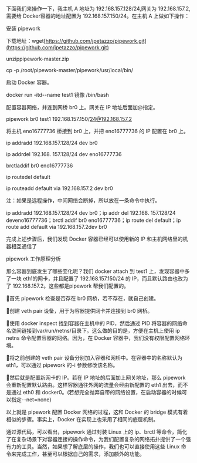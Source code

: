 下面我们来操作一下，我主机 A 地址为 192.168.157.128/24,网关为 192.168.157.2,需要给 Docker容器的地址配置为 192.168.157.150/24。在主机 A 上做如下操作：

安装 pipework

下载地址：wget[https://github.com/jpetazzo/pipework.git](https://github.com/jpetazzo/pipework.git)

unzippipework-master.zip

cp -p /root/pipework-master/pipework/usr/local/bin/

启动 Docker 容器。

docker run -itd--name test1 镜像 /bin/bash

配置容器网络，并连到网桥 br0 上。网关在 IP 地址后面加@指定。

pipework br0 test1 192.168.157.150/24@192.168.157.2

将主机 eno16777736 桥接到 br0 上，并把 eno16777736 的 IP 配置在 br0 上。

ip addradd 192.168.157.128/24 dev br0

ip addrdel 192.168. 157.128/24 dev eno16777736

brctladdif br0 eno16777736

ip routedel default

ip routeadd default via 192.168.157.2 dev br0

注：如果是远程操作，中间网络会断掉，所以放在一条命令中执行。

ip addradd 192.168.157.128/24 dev br0；ip addr del 192.168. 157.128/24 deveno16777736；brctl addif br0 eno16777736；ip route del default；ip route add default via 192.168.157.2dev br0

完成上述步骤后，我们发现 Docker 容器已经可以使用新的 IP 和主机网络里的机器相互通信了

pipework 工作原理分析



那么容器到底发生了哪些变化呢？我们 docker attach 到 test1 上，发现容器中多了一块 eth1的网卡，并且配置了 192.168.157.150/24 的 IP，而且默认路由也改为了 192.168.157.2。这些都是pipework 帮我们配置的。



首先 pipework 检查是否存在 br0 网桥，若不存在，就自己创建。



创建 veth pair 设备，用于为容器提供网卡并连接到 br0 网桥。



使用 docker inspect 找到容器在主机中的 PID，然后通过 PID 将容器的网络命名空间链接到var/run/netns/目录下。这么做的目的是，方便在主机上使用 ip netns 命令配置容器的网络。因为，在 Docker 容器中，我们没有权限配置网络环境。



将之前创建的 veth pair 设备分别加入容器和网桥中。在容器中的名称默认为 eth1，可以通过 pipework 的-i 参数修改该名称。



然后就是配置新网卡的 IP。若在 IP 地址的后面加上网关地址，那么 pipework 会重新配置默认路由。这样容器通往外网的流量会经由新配置的 eth1 出去，而不是通过 eth0 和 docker0。\(若想完全抛弃自带的网络设置，在启动容器的时候可以指定--net=none\)



以上就是 pipework 配置 Docker 网络的过程，这和 Docker 的 bridge 模式有着相似的步骤。事实上，Docker 在实现上也采用了相同的底层机制。



通过源代码，可以看出，pipework 通过封装 Linux 上的 ip、brctl 等命令，简化了在复杂场景下对容器连接的操作命令，为我们配置复杂的网络拓扑提供了一个强有力的工具。当然，如果想了解底层的操作，我们也可以直接使用这些 Linux 命令来完成工作，甚至可以根据自己的需求，添加额外的功能。

